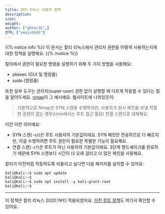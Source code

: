 ```yaml
---
title: 칼리 리눅스 사용자 정책
description:
icon:
weight:
author: ["g0tmi1k",]
번역: ["xenix4845"]
---
```


{{% notice info %}}
이 문서는 칼리 리눅스에서 관리자 권한을 어떻게 사용하는지에 대한 정책을 설명해요.
{{% /notice %}}

칼리에서 권한이 필요한 명령을 실행하기 위해 두 가지 방법을 사용해요:

- pkexec (GUI 및 명령줄)
- sudo (명령줄)

또한 일부 도구는 관리자(super-user) 권한 없이 실행할 때 다르게 작동할 수 있다는 점을 알아두세요. [nmap](https://nmap.org/book/man-port-scanning-techniques.html)이 그 예시예요. 웹사이트에 나와있듯이:

> 기본적으로 Nmap은 SYN 스캔을 수행하지만, 사용자가 원시 패킷을 보낼 적절한 권한이 없는 경우(Unix에서는 루트 접근 필요) 연결 스캔으로 대체해요.

이건 이런 의미예요:

- SYN 스캔(`-sS`)은 루트 사용자의 기본값이에요. SYN 패킷만 전송하므로 더 빠르지만, 이걸 수행하려면 루트 권한이 필요한 특별한 기능이 필요해요.
- 연결 스캔(`-sT`)은 루트가 아닌 사용자의 기본값이에요. 3단계 핸드셰이크를 완료하기 때문에 SYN 스캔보다 시간이 더 오래 걸리고 더 많은 패킷을 사용해요.

칼리가 이전처럼 작동하도록 되돌리고 싶다면 다음 패키지를 설치할 수 있어요:

```console
kali@kali:~$ sudo apt update
kali@kali:~$
kali@kali:~$ sudo apt install -y kali-grant-root
kali@kali:~$
```

- - -

이 정책은 칼리 리눅스 2020.1부터 적용되었어요. [이전 루트 정책](/docs/policy/kali-linux-root-user-policy/)도 여기서 확인할 수 있어요.

